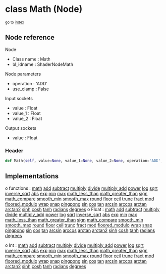 # class Math (Node)

<sub>go to [index](/docs/index.md)</sub>

## Node reference

Node
 - Class name : Math
 - bl_idname : ShaderNodeMath

Node parameters
 - operation : 'ADD'
 - use_clamp : False

Input sockets
 - value : Float
 - value_1 : Float
 - value_2 : Float

Output sockets
 - value : Float

### Header

``` python
def Math(self, value=None, value_1=None, value_2=None, operation='ADD', use_clamp=False, node_label=None, node_color=None):
```

## Implementations

o functions : [math](/docs/GeoNodes_classes/GLOBAL.md#math) [add](/docs/GeoNodes_classes/GLOBAL.md#add) [subtract](/docs/GeoNodes_classes/GLOBAL.md#subtract) [multiply](/docs/GeoNodes_classes/GLOBAL.md#multiply) [divide](/docs/GeoNodes_classes/GLOBAL.md#divide) [multiply_add](/docs/GeoNodes_classes/GLOBAL.md#multiply_add) [power](/docs/GeoNodes_classes/GLOBAL.md#power) [log](/docs/GeoNodes_classes/GLOBAL.md#log) [sqrt](/docs/GeoNodes_classes/GLOBAL.md#sqrt) [inverse_sqrt](/docs/GeoNodes_classes/GLOBAL.md#inverse_sqrt) [abs](/docs/GeoNodes_classes/GLOBAL.md#abs) [exp](/docs/GeoNodes_classes/GLOBAL.md#exp) [min](/docs/GeoNodes_classes/GLOBAL.md#min) [max](/docs/GeoNodes_classes/GLOBAL.md#max) [math_less_than](/docs/GeoNodes_classes/GLOBAL.md#math_less_than) [math_greater_than](/docs/GeoNodes_classes/GLOBAL.md#math_greater_than) [sign](/docs/GeoNodes_classes/GLOBAL.md#sign) [math_compare](/docs/GeoNodes_classes/GLOBAL.md#math_compare) [smooth_min](/docs/GeoNodes_classes/GLOBAL.md#smooth_min) [smooth_max](/docs/GeoNodes_classes/GLOBAL.md#smooth_max) [round](/docs/GeoNodes_classes/GLOBAL.md#round) [floor](/docs/GeoNodes_classes/GLOBAL.md#floor) [ceil](/docs/GeoNodes_classes/GLOBAL.md#ceil) [trunc](/docs/GeoNodes_classes/GLOBAL.md#trunc) [fract](/docs/GeoNodes_classes/GLOBAL.md#fract) [mod](/docs/GeoNodes_classes/GLOBAL.md#mod) [floored_modulo](/docs/GeoNodes_classes/GLOBAL.md#floored_modulo) [wrap](/docs/GeoNodes_classes/GLOBAL.md#wrap) [snap](/docs/GeoNodes_classes/GLOBAL.md#snap) [pingpong](/docs/GeoNodes_classes/GLOBAL.md#pingpong) [sin](/docs/GeoNodes_classes/GLOBAL.md#sin) [cos](/docs/GeoNodes_classes/GLOBAL.md#cos) [tan](/docs/GeoNodes_classes/GLOBAL.md#tan) [arcsin](/docs/GeoNodes_classes/GLOBAL.md#arcsin) [arccos](/docs/GeoNodes_classes/GLOBAL.md#arccos) [arctan](/docs/GeoNodes_classes/GLOBAL.md#arctan) [arctan2](/docs/GeoNodes_classes/GLOBAL.md#arctan2) [sinh](/docs/GeoNodes_classes/GLOBAL.md#sinh) [cosh](/docs/GeoNodes_classes/GLOBAL.md#cosh) [tanh](/docs/GeoNodes_classes/GLOBAL.md#tanh) [radians](/docs/GeoNodes_classes/GLOBAL.md#radians) [degrees](/docs/GeoNodes_classes/GLOBAL.md#degrees)
o Float : [math](/docs/GeoNodes_classes/Float.md#math) [add](/docs/GeoNodes_classes/Float.md#add) [subtract](/docs/GeoNodes_classes/Float.md#subtract) [multiply](/docs/GeoNodes_classes/Float.md#multiply) [divide](/docs/GeoNodes_classes/Float.md#divide) [multiply_add](/docs/GeoNodes_classes/Float.md#multiply_add) [power](/docs/GeoNodes_classes/Float.md#power) [log](/docs/GeoNodes_classes/Float.md#log) [sqrt](/docs/GeoNodes_classes/Float.md#sqrt) [inverse_sqrt](/docs/GeoNodes_classes/Float.md#inverse_sqrt) [abs](/docs/GeoNodes_classes/Float.md#abs) [exp](/docs/GeoNodes_classes/Float.md#exp) [min](/docs/GeoNodes_classes/Float.md#min) [max](/docs/GeoNodes_classes/Float.md#max) [math_less_than](/docs/GeoNodes_classes/Float.md#math_less_than) [math_greater_than](/docs/GeoNodes_classes/Float.md#math_greater_than) [sign](/docs/GeoNodes_classes/Float.md#sign) [math_compare](/docs/GeoNodes_classes/Float.md#math_compare) [smooth_min](/docs/GeoNodes_classes/Float.md#smooth_min) [smooth_max](/docs/GeoNodes_classes/Float.md#smooth_max) [round](/docs/GeoNodes_classes/Float.md#round) [floor](/docs/GeoNodes_classes/Float.md#floor) [ceil](/docs/GeoNodes_classes/Float.md#ceil) [trunc](/docs/GeoNodes_classes/Float.md#trunc) [fract](/docs/GeoNodes_classes/Float.md#fract) [mod](/docs/GeoNodes_classes/Float.md#mod) [floored_modulo](/docs/GeoNodes_classes/Float.md#floored_modulo) [wrap](/docs/GeoNodes_classes/Float.md#wrap) [snap](/docs/GeoNodes_classes/Float.md#snap) [pingpong](/docs/GeoNodes_classes/Float.md#pingpong) [sin](/docs/GeoNodes_classes/Float.md#sin) [cos](/docs/GeoNodes_classes/Float.md#cos) [tan](/docs/GeoNodes_classes/Float.md#tan) [arcsin](/docs/GeoNodes_classes/Float.md#arcsin) [arccos](/docs/GeoNodes_classes/Float.md#arccos) [arctan](/docs/GeoNodes_classes/Float.md#arctan) [arctan2](/docs/GeoNodes_classes/Float.md#arctan2) [sinh](/docs/GeoNodes_classes/Float.md#sinh) [cosh](/docs/GeoNodes_classes/Float.md#cosh) [tanh](/docs/GeoNodes_classes/Float.md#tanh) [radians](/docs/GeoNodes_classes/Float.md#radians) [degrees](/docs/GeoNodes_classes/Float.md#degrees)

o Int : [math](/docs/GeoNodes_classes/Int.md#math) [add](/docs/GeoNodes_classes/Int.md#add) [subtract](/docs/GeoNodes_classes/Int.md#subtract) [multiply](/docs/GeoNodes_classes/Int.md#multiply) [divide](/docs/GeoNodes_classes/Int.md#divide) [multiply_add](/docs/GeoNodes_classes/Int.md#multiply_add) [power](/docs/GeoNodes_classes/Int.md#power) [log](/docs/GeoNodes_classes/Int.md#log) [sqrt](/docs/GeoNodes_classes/Int.md#sqrt) [inverse_sqrt](/docs/GeoNodes_classes/Int.md#inverse_sqrt) [abs](/docs/GeoNodes_classes/Int.md#abs) [exp](/docs/GeoNodes_classes/Int.md#exp) [min](/docs/GeoNodes_classes/Int.md#min) [max](/docs/GeoNodes_classes/Int.md#max) [math_less_than](/docs/GeoNodes_classes/Int.md#math_less_than) [math_greater_than](/docs/GeoNodes_classes/Int.md#math_greater_than) [sign](/docs/GeoNodes_classes/Int.md#sign) [math_compare](/docs/GeoNodes_classes/Int.md#math_compare) [smooth_min](/docs/GeoNodes_classes/Int.md#smooth_min) [smooth_max](/docs/GeoNodes_classes/Int.md#smooth_max) [round](/docs/GeoNodes_classes/Int.md#round) [floor](/docs/GeoNodes_classes/Int.md#floor) [ceil](/docs/GeoNodes_classes/Int.md#ceil) [trunc](/docs/GeoNodes_classes/Int.md#trunc) [fract](/docs/GeoNodes_classes/Int.md#fract) [mod](/docs/GeoNodes_classes/Int.md#mod) [floored_modulo](/docs/GeoNodes_classes/Int.md#floored_modulo) [wrap](/docs/GeoNodes_classes/Int.md#wrap) [snap](/docs/GeoNodes_classes/Int.md#snap) [pingpong](/docs/GeoNodes_classes/Int.md#pingpong) [sin](/docs/GeoNodes_classes/Int.md#sin) [cos](/docs/GeoNodes_classes/Int.md#cos) [tan](/docs/GeoNodes_classes/Int.md#tan) [arcsin](/docs/GeoNodes_classes/Int.md#arcsin) [arccos](/docs/GeoNodes_classes/Int.md#arccos) [arctan](/docs/GeoNodes_classes/Int.md#arctan) [arctan2](/docs/GeoNodes_classes/Int.md#arctan2) [sinh](/docs/GeoNodes_classes/Int.md#sinh) [cosh](/docs/GeoNodes_classes/Int.md#cosh) [tanh](/docs/GeoNodes_classes/Int.md#tanh) [radians](/docs/GeoNodes_classes/Int.md#radians) [degrees](/docs/GeoNodes_classes/Int.md#degrees)


